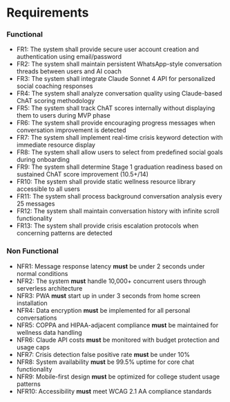 # Requirements

### Functional

- FR1: The system shall provide secure user account creation and authentication using email/password
- FR2: The system shall maintain persistent WhatsApp-style conversation threads between users and AI coach
- FR3: The system shall integrate Claude Sonnet 4 API for personalized social coaching responses
- FR4: The system shall analyze conversation quality using Claude-based ChAT scoring methodology
- FR5: The system shall track ChAT scores internally without displaying them to users during MVP phase
- FR6: The system shall provide encouraging progress messages when conversation improvement is detected
- FR7: The system shall implement real-time crisis keyword detection with immediate resource display
- FR8: The system shall allow users to select from predefined social goals during onboarding
- FR9: The system shall determine Stage 1 graduation readiness based on sustained ChAT score improvement (10.5+/14)
- FR10: The system shall provide static wellness resource library accessible to all users
- FR11: The system shall process background conversation analysis every 25 messages
- FR12: The system shall maintain conversation history with infinite scroll functionality
- FR13: The system shall provide crisis escalation protocols when concerning patterns are detected

### Non Functional

- NFR1: Message response latency **must** be under 2 seconds under normal conditions
- NFR2: The system **must** handle 10,000+ concurrent users through serverless architecture
- NFR3: PWA **must** start up in under 3 seconds from home screen installation
- NFR4: Data encryption **must** be implemented for all personal conversations
- NFR5: COPPA and HIPAA-adjacent compliance **must** be maintained for wellness data handling
- NFR6: Claude API costs **must** be monitored with budget protection and usage caps
- NFR7: Crisis detection false positive rate **must** be under 10%
- NFR8: System availability **must** be 99.5% uptime for core chat functionality
- NFR9: Mobile-first design **must** be optimized for college student usage patterns
- NFR10: Accessibility **must** meet WCAG 2.1 AA compliance standards

